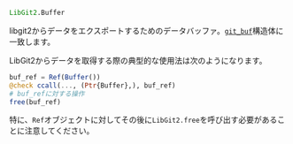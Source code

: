 ```julia
LibGit2.Buffer
```

libgit2からデータをエクスポートするためのデータバッファ。[`git_buf`](https://libgit2.org/libgit2/#HEAD/type/git_buf)構造体に一致します。

LibGit2からデータを取得する際の典型的な使用法は次のようになります。

```julia
buf_ref = Ref(Buffer())
@check ccall(..., (Ptr{Buffer},), buf_ref)
# buf_refに対する操作
free(buf_ref)
```

特に、`Ref`オブジェクトに対してその後に`LibGit2.free`を呼び出す必要があることに注意してください。
